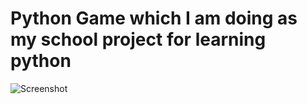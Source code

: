 # Python Game which I am doing as my school project for learning python
![Screenshot](https://dl.dropboxusercontent.com/u/27209791/mario_screenshot.png "Screenshot")